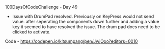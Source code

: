 100DaysOfCodeChallenge - Day 49

- Issue with DrumPad resolved. Previously on KeyPress would not send value. after seperating the components down further and adding a value key it seemed to have resolved the issue. The drum pad does need to be clicked to activate. 

Code - https://codepen.io/kitsumpang/pen/JwjOoo?editors=0010